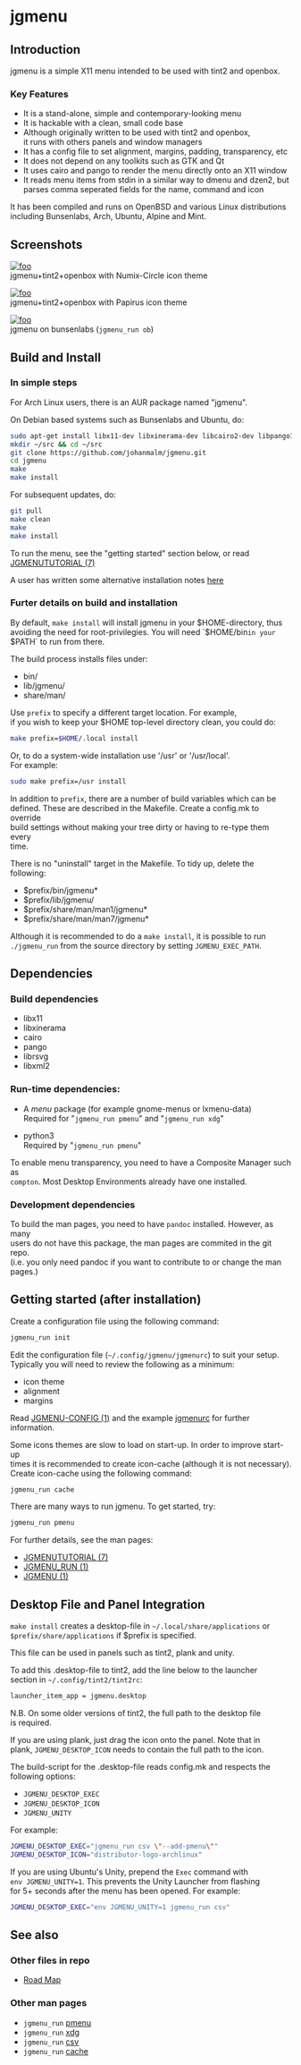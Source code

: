 jgmenu
======

Introduction
------------

jgmenu is a simple X11 menu intended to be used with tint2 and openbox.

### Key Features

  - It is a stand-alone, simple and contemporary-looking menu  
  - It is hackable with a clean, small code base  
  - Although originally written to be used with tint2 and openbox,  
    it runs with others panels and window managers  
  - It has a config file to set alignment, margins, padding, transparency, etc  
  - It does not depend on any toolkits such as GTK and Qt   
  - It uses cairo and pango to render the menu directly onto an X11 window  
  - It reads menu items from stdin in a similar way to dmenu and dzen2, but  
    parses comma seperated fields for the name, command and icon  

It has been compiled and runs on OpenBSD and various Linux distributions  
including Bunsenlabs, Arch, Ubuntu, Alpine and Mint.

Screenshots
-----------

[![foo](http://i.imgur.com/4oprqYZt.png)](http://i.imgur.com/4oprqYZ.png)  
jgmenu+tint2+openbox with Numix-Circle icon theme

[![foo](http://i.imgur.com/QvBqI2Lt.png)](http://i.imgur.com/QvBqI2L.png)  
jgmenu+tint2+openbox with Papirus icon theme

[![foo](http://i.imgur.com/4XzVBDOt.png)](http://i.imgur.com/4XzVBDO.png)  
jgmenu on bunsenlabs (`jgmenu_run ob`)

Build and Install
-----------------

### In simple steps

For Arch Linux users, there is an AUR package named "jgmenu".

On Debian based systems such as Bunsenlabs and Ubuntu, do:

```bash
sudo apt-get install libx11-dev libxinerama-dev libcairo2-dev libpango1.0-dev librsvg2-dev libxml2-dev
mkdir ~/src && cd ~/src
git clone https://github.com/johanmalm/jgmenu.git
cd jgmenu
make
make install
```

For subsequent updates, do:

```bash
git pull
make clean
make
make install
```

To run the menu, see the "getting started" section below, or read  
[JGMENUTUTORIAL (7)](docs/manual/jgmenututorial.7.md)  

A user has written some alternative installation notes
[here](https://forums.bunsenlabs.org/viewtopic.php?id=3100)  

### Furter details on build and installation

By default, `make install` will install jgmenu in your $HOME-directory, thus  
avoiding the need for root-privilegies. You will need `$HOME/bin` in your  
`$PATH` to run from there.

The build process installs files under:  

  - bin/
  - lib/jgmenu/
  - share/man/

Use `prefix` to specify a different target location. For example,  
if you wish to keep your $HOME top-level directory clean, you could do:  

```bash
make prefix=$HOME/.local install
```

Or, to do a system-wide installation use '/usr' or '/usr/local'.  
For example: 

```bash
sudo make prefix=/usr install
```

In addition to `prefix`, there are a number of build variables which can be  
defined. These are described in the Makefile. Create a config.mk to override  
build settings without making your tree dirty or having to re-type them every  
time. 

There is no "uninstall" target in the Makefile. To tidy up, delete the  
following:

  - $prefix/bin/jgmenu*  
  - $prefix/lib/jgmenu/  
  - $prefix/share/man/man1/jgmenu*  
  - $prefix/share/man/man7/jgmenu*  

Although it is recommended to do a `make install`, it is possible to run  
`./jgmenu_run` from the source directory by setting `JGMENU_EXEC_PATH`.

Dependencies
------------

### Build dependencies

  - libx11
  - libxinerama
  - cairo
  - pango
  - librsvg
  - libxml2


### Run-time dependencies:

  - A *menu* package (for example gnome-menus or lxmenu-data)  
    Required for "`jgmenu_run pmenu`" and "`jgmenu_run xdg`"  

  - python3  
    Required by "`jgmenu_run pmenu`"

To enable menu transparency, you need to have a Composite Manager such as  
`compton`. Most Desktop Environments already have one installed.

### Development dependencies

To build the man pages, you need to have `pandoc` installed. However, as many  
users do not have this package, the man pages are commited in the git repo.  
(i.e. you only need pandoc if you want to contribute to or change the man  
pages.)


Getting started (after installation)
------------------------------------

Create a configuration file using the following command:

```bash
jgmenu_run init
```

Edit the configuration file (`~/.config/jgmenu/jgmenurc`) to suit your setup.  
Typically you will need to review the following as a minimum:  

  - icon theme
  - alignment
  - margins

Read [JGMENU-CONFIG (1)](docs/manual/jgmenu-config.1.md) and the example
[jgmenurc](docs/jgmenurc) for further  
information.  

Some icons themes are slow to load on start-up. In order to improve start-up  
times it is recommended to create icon-cache (although it is not necessary).  
Create icon-cache using the following command:

```bash
jgmenu_run cache
```

There are many ways to run jgmenu. To get started, try:

```bash
jgmenu_run pmenu
```

For further details, see the man pages:

  - [JGMENUTUTORIAL (7)](docs/manual/jgmenututorial.7.md)
  - [JGMENU_RUN (1)](docs/manual/jgmenu_run.1.md)
  - [JGMENU (1)](docs/manual/jgmenu.1.md)

Desktop File and Panel Integration
----------------------------------

`make install` creates a desktop-file in `~/.local/share/applications` or  
`$prefix/share/applications` if $prefix is specified.

This file can be used in panels such as tint2, plank and unity.

To add this .desktop-file to tint2, add the line below to the launcher  
section in `~/.config/tint2/tint2rc`:

```bash
launcher_item_app = jgmenu.desktop
```

N.B. On some older versions of tint2, the full path to the desktop file  
is required.

If you are using plank, just drag the icon onto the panel. Note that in  
plank, `JGMENU_DESKTOP_ICON` needs to contain the full path to the icon.

The build-script for the .desktop-file reads config.mk and respects the  
following options:

  - `JGMENU_DESKTOP_EXEC`   
  - `JGMENU_DESKTOP_ICON`  
  - `JGMENU_UNITY`  

For example:

```bash
JGMENU_DESKTOP_EXEC="jgmenu_run csv \"--add-pmenu\""
JGMENU_DESKTOP_ICON="distributor-logo-archlinux"
```

If you are using Ubuntu's Unity, prepend the `Exec` command with  
`env JGMENU_UNITY=1`. This prevents the Unity Launcher from flashing  
for 5+ seconds after the menu has been opened. For example:

```bash
JGMENU_DESKTOP_EXEC="env JGMENU_UNITY=1 jgmenu_run csv"
```

See also
--------

### Other files in repo

  - [Road Map](TODO)

### Other man pages

  - `jgmenu_run` [pmenu](docs/manual/jgmenu-pmenu.1.md)
  - `jgmenu_run` [xdg](docs/manual/jgmenu-xdg.1.md)
  - `jgmenu_run` [csv](docs/manual/jgmenu-csv.1.md)
  - `jgmenu_run` [cache](docs/manual/jgmenu-cache.1.md)

